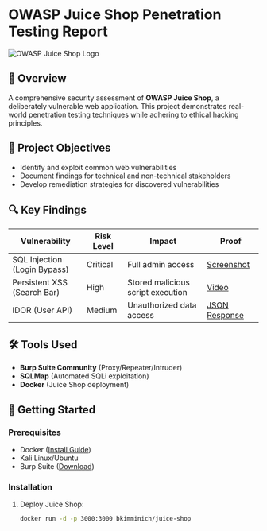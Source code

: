 # OWASP Juice Shop Penetration Testing Report

![OWASP Juice Shop Logo](https://raw.githubusercontent.com/juice-shop/juice-shop/master/frontend/src/assets/public/images/JuiceShop_Logo.png)

## 📜 Overview
A comprehensive security assessment of **OWASP Juice Shop**, a deliberately vulnerable web application. This project demonstrates real-world penetration testing techniques while adhering to ethical hacking principles.

## 🎯 Project Objectives
- Identify and exploit common web vulnerabilities
- Document findings for technical and non-technical stakeholders
- Develop remediation strategies for discovered vulnerabilities

## 🔍 Key Findings
| Vulnerability               | Risk Level | Impact                          | Proof |
|-----------------------------|------------|---------------------------------|-------|
| SQL Injection (Login Bypass)| Critical   | Full admin access               | [Screenshot](report/screenshots/sqli_login.png) |
| Persistent XSS (Search Bar) | High       | Stored malicious script execution | [Video](report/proofs/xss_demo.mp4) |
| IDOR (User API)             | Medium     | Unauthorized data access        | [JSON Response](report/data/user_2.json) |

## 🛠️ Tools Used
- **Burp Suite Community** (Proxy/Repeater/Intruder)
- **SQLMap** (Automated SQLi exploitation)
- **Docker** (Juice Shop deployment)

## 🚀 Getting Started
### Prerequisites
- Docker ([Install Guide](https://docs.docker.com/get-docker/))
- Kali Linux/Ubuntu
- Burp Suite ([Download](https://portswigger.net/burp/communitydownload))

### Installation
1. Deploy Juice Shop:
   ```bash
   docker run -d -p 3000:3000 bkimminich/juice-shop

